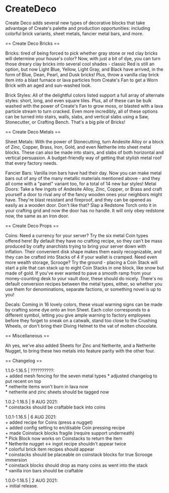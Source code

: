# CreateDeco

Create Deco adds several new types of decorative blocks that take advantage of Create's palette and production opportunities: including colorful brick variants, sheet metals, fancier metal bars, and more.


== Create Deco Bricks ==

Bricks: tired of being forced to pick whether gray stone or red clay bricks will determine your house's color? Now, with just a bit of dye, you can turn those dreary clay bricks into several cool shades - classic Red is still an option, but now Light Blue, Yellow, Light Gray, and Black have arrived, in the form of Blue, Dean, Pearl, and Dusk bricks! Plus, throw a vanilla clay brick item into a blast furnace or lava particles from Create's Fan to get a Worn Brick with an aged and sun-washed look.


Brick Styles: All of the delightful colors listed support a full array of alternate styles: short, long, and even square tiles. Plus, all of these can be bulk washed with the power of Create's Fan to grow moss, or blasted with a lava particle stream to turn cracked. Even more incredibly, all of these options can be turned into stairs, walls, slabs, and vertical slabs using a Saw, Stonecutter, or Crafting Bench. That's a big pile of Bricks!


== Create Deco Metals ==

Sheet Metals: With the power of Stonecutting, turn Andesite Alloy or a block of Zinc, Copper, Brass, Iron, Gold, and even Netherite into sheet metal blocks. These can also be made into stairs, and slabs of both horizontal and vertical persuasion. A budget-friendly way of getting that stylish metal roof that every factory needs.


Fancier Bars: Vanilla iron bars have had their day. Now you can make metal bars out of any of the many metallic materials mentioned above - and they all come with a "panel" variant too, for a total of 14 new bar styles!
Metal Doors: Take a few ingots of Andesite Alloy, Zinc, Copper, or Brass and craft yourself a door to rival any of the fancy wooden ones your neighbors might have. They're blast resistant and fireproof, and they can be opened as easily as a wooden door. Don't like that? Slap a Redstone Torch onto it in your crafting grid and now the door has no handle. It will only obey redstone now, the same as an Iron door.


== Create Deco Props ==

Coins: Need a currency for your server? Try the six metal Coin types offered here! By default they have no crafting recipe, so they can't be mass produced by crafty anarchists trying to bring your server down with inflation. Their convenient disk shape makes them easily recognizable, and they can be crafted into Stacks of 4 if your wallet is cramped. Need even more wealth storage, Scrooge? Try the ground - placing a Coin Stack will start a pile that can stack up to eight Coin Stacks in one block, like snow but made of gold. If you've ever wanted to pave a smooth ramp from your money-counting desk to your vault door, these should do nicely. There's no default conversion recipes between the metal types, either, so whether you use them for denominations, separate factions, or something novel is up to you!


Decals: Coming in 16 lovely colors, these visual warning signs can be made by crafting some dye onto an Iron Sheet. Each color corresponds to a different symbol, letting you give ample warning to factory employees before they forget to sneak on a catwalk, stand too close to the Crushing Wheels, or don't bring their Diving Helmet to the vat of molten chocolate.


== Miscellaneous ==

Ah yes, we've also added Sheets for Zinc and Netherite, and a Netherite Nugget, to bring these two metals into feature parity with the other four.

== Changelog ==

1.1.0-1.16.5 | ??????????:  
 \+ added mesh fencing for the seven metal types
 \* adjusted changelog to put recent on top  
 \* netherite items won't burn in lava now  
 \* netherite and zinc sheets should be tagged now  
 
1.0.2-1.16.5 | 9 AUG 2021:  
 \* coinstacks should be craftable back into coins
 
1.0.1-1.16.5 | 6 AUG 2021:  
 \+ added recipe for Coins (press a nugget)  
 \+ added config setting to en/disable Coin pressing recipe  
 \+ made Coinstack blocks fragile (require support underneath)  
 \* Pick Block now works on Coinstacks to return the item  
 \* Netherite nugget <-> ingot recipe shouldn't appear twice  
 \* colorful brick item recipes should appear  
 \* coinstacks should be placeable on coinstack blocks for true Scrooge immersion  
 \* coinstack blocks should drop as many coins as went into the stack  
 \* vanilla iron bars should be craftable

1.0.0-1.16.5 | 2 AUG 2021:  
 \+ initial release.